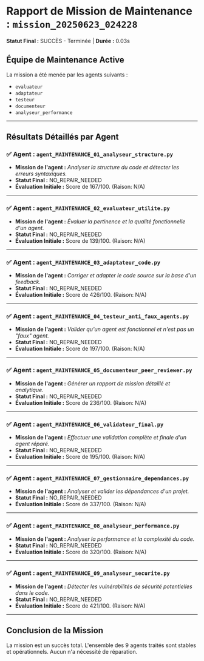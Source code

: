 # Rapport de Mission de Maintenance : `mission_20250623_024228`
**Statut Final :** SUCCÈS - Terminée | **Durée :** 0.03s

## Équipe de Maintenance Active
La mission a été menée par les agents suivants :
- `evaluateur`
- `adaptateur`
- `testeur`
- `documenteur`
- `analyseur_performance`

---
## Résultats Détaillés par Agent

### ✅ Agent : `agent_MAINTENANCE_01_analyseur_structure.py`
- **Mission de l'agent :** *Analyser la structure du code et détecter les erreurs syntaxiques.*
- **Statut Final :** NO_REPAIR_NEEDED
- **Évaluation Initiale :** Score de 167/100. (Raison: N/A)

---

### ✅ Agent : `agent_MAINTENANCE_02_evaluateur_utilite.py`
- **Mission de l'agent :** *Évaluer la pertinence et la qualité fonctionnelle d'un agent.*
- **Statut Final :** NO_REPAIR_NEEDED
- **Évaluation Initiale :** Score de 139/100. (Raison: N/A)

---

### ✅ Agent : `agent_MAINTENANCE_03_adaptateur_code.py`
- **Mission de l'agent :** *Corriger et adapter le code source sur la base d'un feedback.*
- **Statut Final :** NO_REPAIR_NEEDED
- **Évaluation Initiale :** Score de 426/100. (Raison: N/A)

---

### ✅ Agent : `agent_MAINTENANCE_04_testeur_anti_faux_agents.py`
- **Mission de l'agent :** *Valider qu'un agent est fonctionnel et n'est pas un "faux" agent.*
- **Statut Final :** NO_REPAIR_NEEDED
- **Évaluation Initiale :** Score de 197/100. (Raison: N/A)

---

### ✅ Agent : `agent_MAINTENANCE_05_documenteur_peer_reviewer.py`
- **Mission de l'agent :** *Générer un rapport de mission détaillé et analytique.*
- **Statut Final :** NO_REPAIR_NEEDED
- **Évaluation Initiale :** Score de 236/100. (Raison: N/A)

---

### ✅ Agent : `agent_MAINTENANCE_06_validateur_final.py`
- **Mission de l'agent :** *Effectuer une validation complète et finale d'un agent réparé.*
- **Statut Final :** NO_REPAIR_NEEDED
- **Évaluation Initiale :** Score de 195/100. (Raison: N/A)

---

### ✅ Agent : `agent_MAINTENANCE_07_gestionnaire_dependances.py`
- **Mission de l'agent :** *Analyser et valider les dépendances d'un projet.*
- **Statut Final :** NO_REPAIR_NEEDED
- **Évaluation Initiale :** Score de 337/100. (Raison: N/A)

---

### ✅ Agent : `agent_MAINTENANCE_08_analyseur_performance.py`
- **Mission de l'agent :** *Analyser la performance et la complexité du code.*
- **Statut Final :** NO_REPAIR_NEEDED
- **Évaluation Initiale :** Score de 320/100. (Raison: N/A)

---

### ✅ Agent : `agent_MAINTENANCE_09_analyseur_securite.py`
- **Mission de l'agent :** *Détecter les vulnérabilités de sécurité potentielles dans le code.*
- **Statut Final :** NO_REPAIR_NEEDED
- **Évaluation Initiale :** Score de 421/100. (Raison: N/A)

---

## Conclusion de la Mission
La mission est un succès total. L'ensemble des 9 agents traités sont stables et opérationnels. Aucun n'a nécessité de réparation.
